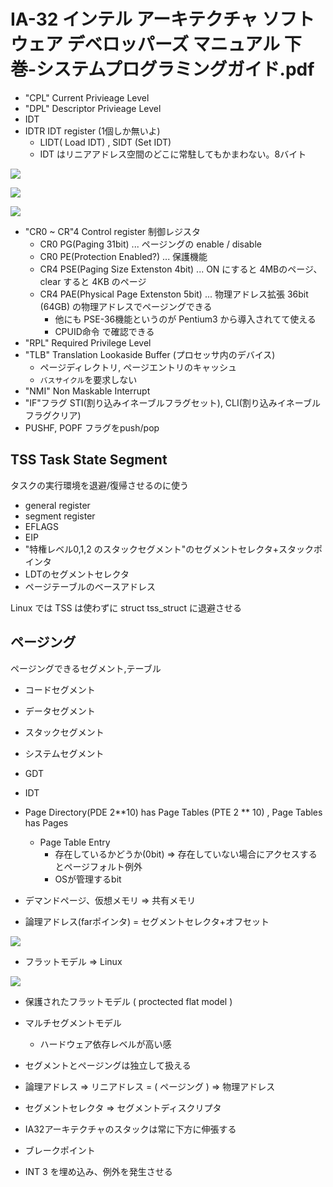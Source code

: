 # IA-32 インテル アーキテクチャ ソフトウェア デベロッパーズ マニュアル 下巻-システムプログラミングガイド.pdf

 * "CPL" Current Privieage Level
 * "DPL" Descriptor Privieage Level
 * IDT
 * IDTR IDT register (1個しか無いよ)
   * LIDT( Load IDT) , SIDT (Set IDT)
   * IDT はリニアアドレス空間のどこに常駐してもかまわない。8バイト

![](https://f.cloud.github.com/assets/172456/2227492/576344f4-9ac3-11e3-836f-46180e2bd94d.png)

![](https://f.cloud.github.com/assets/172456/2227494/5e59844e-9ac3-11e3-970e-dfdd9f43017d.png)


![](https://f.cloud.github.com/assets/172456/2227495/5e68cd1e-9ac3-11e3-808c-8b1bc168fb5d.png)

 * "CR0 ~ CR"4 Control register 制御レジスタ
   * CR0 PG(Paging 31bit) ... ページングの enable / disable
   * CR0 PE(Protection Enabled?) ... 保護機能
   * CR4 PSE(Paging Size Extenston 4bit)   ... ON にすると 4MBのページ、clear すると 4KB のページ
   * CR4 PAE(Physical Page Extenston 5bit) ... 物理アドレス拡張 36bit (64GB) の物理アドレスでページングできる
      * 他にも PSE-36機能というのが Pentium3 から導入されてて使える
      * CPUID命令 で確認できる
 * "RPL" Required Privilege Level
 * "TLB" Translation Lookaside Buffer (プロセッサ内のデバイス)
   * ページディレクトリ, ページエントリのキャッシュ
   * `バスサイクル`を要求しない
 * "NMI" Non Maskable Interrupt
 * "IF"フラグ STI(割り込みイネーブルフラグセット), CLI(割り込みイネーブルフラグクリア)
 * PUSHF, POPF フラグをpush/pop

## TSS Task State Segment

タスクの実行環境を退避/復帰させるのに使う

 * general register
 * segment register
 * EFLAGS
 * EIP
 * "特権レベル0,1,2 のスタックセグメント"のセグメントセレクタ+スタックポインタ
 * LDTのセグメントセレクタ
 * ページテーブルのベースアドレス

Linux では TSS は使わずに struct tss_struct に退避させる

## ページング

ページングできるセグメント,テーブル

 * コードセグメント
 * データセグメント
 * スタックセグメント
 * システムセグメント
 * GDT
 * IDT

 * Page Directory(PDE 2**10) has Page Tables (PTE 2 ** 10) , Page Tables has Pages
   * Page Table Entry
     * 存在しているかどうか(0bit) => 存在していない場合にアクセスするとページフォルト例外
      * OSが管理するbit

 * デマンドページ、仮想メモリ => 共有メモリ
 * 論理アドレス(farポインタ) = セグメントセレクタ+オフセット

![](https://f.cloud.github.com/assets/172456/2227490/52134ada-9ac3-11e3-9715-4f18d69850c5.png)

 * フラットモデル => Linux

![](https://f.cloud.github.com/assets/172456/2227491/56f18030-9ac3-11e3-91dd-9f5e7e2c2fdd.png)
 
 * 保護されたフラットモデル ( proctected flat model )
 * マルチセグメントモデル
   * ハードウェア依存レベルが高い感

 * セグメントとページングは独立して扱える
 * 論理アドレス => リニアドレス = ( ページング ) => 物理アドレス
 * セグメントセレクタ => セグメントディスクリプタ
 * IA32アーキテクチャのスタックは常に下方に伸張する
 * ブレークポイント
  * INT 3 を埋め込み、例外を発生させる
